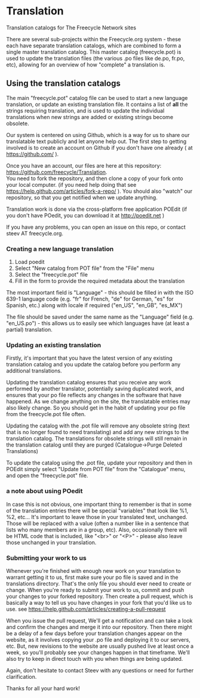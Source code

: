 Translation
===========

Translation catalogs for The Freecycle Network sites

There are several sub-projects within the Freecycle.org system - these each have separate translation catalogs, which are combined to form a single master translation catalog. This master catalog (freecycle.pot) is used to update the translation files (the various .po files like de.po, fr.po, etc), allowing for an overview of how "complete" a translation is.

## Using the translation catalogs

The main "freecycle.pot" catalog file can be used to start a new language translation, or update an existing translation file. It contains a list of **all** the strings requiring translation, and is used to update the individual translations when new strings are added or existing strings become obsolete.

Our system is centered on using Github, which is a way for us to share our
translatable text publicly and let anyone help out.  The first step to getting involved is to create an account on Github if you don't have one already ( at https://github.com/ ).

Once you have an account, our files are here at this repository:  
https://github.com/freecycle/Translation.  
You need to fork the repository, and then clone a copy of your fork onto your local computer.  (if you need help doing that see  https://help.github.com/articles/fork-a-repo/ ).  You should also "watch" our repository, so that you get notified when we update anything.

Translation work is done via the cross-platform free application POEdit (if you don't have POedit, you can download it at http://poedit.net  )

If you have any problems, you can open an issue on this repo, or contact steev AT freecycle.org.

### Creating a new language translation

1. Load poedit
2. Select "New catalog from POT file" from the "File" menu
3. Select the "freecycle.pot" file
4. Fill in the form to provide the required metadata about the translation

The most important field is "Language" - this should be filled in with the ISO 639-1 language code (e.g. "fr" for French, "de" for German, "es" for Spanish, etc.) along with locale if required ("en_US", "en_GB", "es_MX")

The file should be saved under the same name as the "Language" field (e.g. "en_US.po") - this allows us to easily see which languages have (at least a partial) translation. 

### Updating an existing translation

Firstly, it's important that you have the latest version of any existing translation catalog and you update the catalog before you perform any additional translations.

Updating the translation catalog ensures that you receive any work performed by another translator, potentially saving duplicated work, and ensures that your po file reflects any changes in the software that have happened.  As we change anything on the site, the translatable entries may also likely change.  So you should get in the habit of updating your po file from the freecycle.pot file often.  

Updating the catalog with the .pot file will remove any obsolete string (text that is no longer found to need translating) and add any new strings to the translation catalog. The translations for obsolete strings will still remain in the translation catalog until they are purged (Catalogue->Purge Deleted Translations)

To update the catalog using the .pot file, update your repository and then in POEdit simply select "Update from POT file" from the "Catalogue" menu, and open the "freecycle.pot" file.

### a note about using POedit
In case this is not obvious, one important thing to remember is that in some of the translation entries there will be special "variables" that look like %1, %2, etc... It's important to leave those in your translated text, unchanged.  Those will be replaced with a value (often a number like in a sentence that lists who many members are in a group, etc).  Also, occasionally there will be HTML code that is included, like "&lt;br&gt;" or "&lt;P&gt;" - please also leave those unchanged in your translation.

### Submitting your work to us

Whenever you're finished with enough new work on your translation to warrant getting it to us, first make sure your po file is saved and in the translations directory. That's the only file you should ever need to create or change.  When you're ready to submit your work to us, commit and push your changes to your forked repository.  Then create a pull request, which is basically a way to tell us you have changes in your fork that you'd like us to use.  see
https://help.github.com/articles/creating-a-pull-request 

When you issue the pull request, We'll get a notification and can take a look and confirm the changes and merge it into our repository. Then there might be a delay of a few days before your translation changes appear on the website, as it involves copying your .po file and deploying it to our servers, etc.  But, new revisions to the website are usually pushed live at least once a week, so you'll probably see your changes happen in that timeframe. We'll also try to keep in direct touch with you when things are being updated.

Again, don't hesitate to contact Steev with any questions or need for further clarification. 

Thanks for all your hard work!
